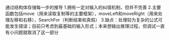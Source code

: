 通过结构体存储每一步的推导
1.拥有一定对输入的纠错机制，但并不完善
2.主要函数包括move（用来读取复制等的主要框架），moveLeft和moveRight（用来处理左移和右移），SearchFor（判断结束和真假）
3.缺点：处理较为复杂的公式可能发生错误；目前只考虑到最基础的输入形式；本来想输出推理过程，但调试一直有小问题就取消了这一部分
